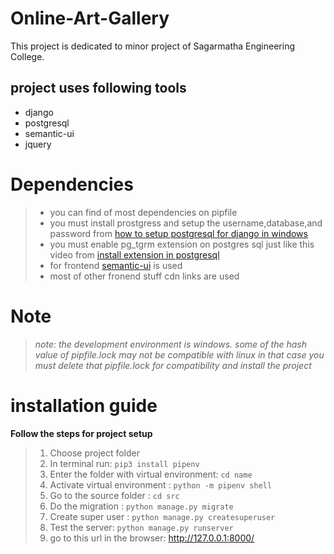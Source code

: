 # Online-Art-Gallery
This project is dedicated to minor project of Sagarmatha Engineering College. 
## project uses following tools
* django
* postgresql
* semantic-ui
* jquery
# Dependencies
> * you can find of  most dependencies on pipfile
> * you must install prostgress and setup the username,database,and password from [how to setup postgresql for django in windows](https://medium.com/@9cv9official/creating-a-django-web-application-with-a-postgresql-database-on-windows-c1eea38fe294)
> * you must enable pg_tgrm extension on postgres sql just like this video from [install extension in postgresql](https://www.youtube.com/watch?v=afK8GWpb8RU)
> * for frontend [semantic-ui](https://semantic-ui.com/) is used
> * most of other fronend stuff cdn links are used

# Note
> *note: the development environment is windows. some of the hash value of pipfile.lock may not be compatible with linux in that case you must delete that pipfile.lock for compatibility and install the project*


# installation guide
**Follow the steps for project setup**

> 1. Choose project folder
> 2. In terminal run: `pip3 install pipenv`
> 3. Enter the folder with virtual environment: `cd name`
> 4. Activate virtual environment : `python -m pipenv shell`
> 5. Go to the source folder : `cd src`
>6. Do the migration : `python manage.py migrate`
> 7. Create super user : `python manage.py createsuperuser`
> 8. Test the server: `python manage.py runserver`
> 9. go to this url in the browser: http://127.0.0.1:8000/
